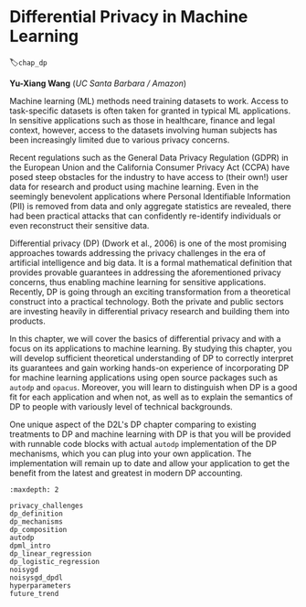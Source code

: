 # Differential Privacy in Machine Learning
:label:`chap_dp`


**Yu-Xiang Wang** (*UC Santa Barbara / Amazon*)


Machine learning (ML) methods need training datasets to work. Access to task-specific datasets is often taken for granted in typical ML applications. In sensitive applications such as those in healthcare, finance and legal context, however, access to the datasets involving human subjects has been increasingly limited due to various privacy concerns. 

Recent regulations such as the General Data Privacy Regulation (GDPR) in the European Union and the California Consumer Privacy Act (CCPA) have posed steep obstacles for the industry to have access to (their own!) user data for research and product using machine learning. Even in the seemingly benevolent applications where Personal Identifiable Information (PII) is removed from data and only aggregate statistics are revealed, there had been practical attacks that can confidently re-identify individuals or even reconstruct their sensitive data.

Differential privacy (DP) (Dwork et al., 2006) is one of the most promising approaches towards addressing the privacy challenges in the era of artificial intelligence and big data. It is a formal mathematical definition that provides provable guarantees in addressing the aforementioned privacy concerns, thus enabling machine learning for sensitive applications. Recently, DP is going through an exciting transformation from a theoretical construct into a practical technology. Both the private and public sectors are investing heavily in differential privacy research and building them into products.

In this chapter, we will cover the basics of differential privacy and with a focus on its applications to machine learning. By studying this chapter, you will develop sufficient theoretical understanding of DP to correctly interpret its guarantees and gain working hands-on experience of incorporating DP for machine learning applications using open source packages such as ```autodp``` and ```opacus```. Moreover, you will learn to distinguish when DP is a good fit for each application and when not, as well as to explain the semantics of DP to people with variously level of technical backgrounds. 

One unique aspect of the D2L's DP chapter comparing to existing treatments to DP and machine learning with DP is that you will be provided with runnable code blocks with actual ```autodp``` implementation of the DP mechanisms, which you can plug into your own application. The implementation will remain up to date and allow your application to get the benefit from the latest and greatest in modern DP accounting. 

 

```toc
:maxdepth: 2

privacy_challenges
dp_definition
dp_mechanisms
dp_composition
autodp
dpml_intro
dp_linear_regression
dp_logistic_regression
noisygd
noisysgd_dpdl
hyperparameters
future_trend
```
